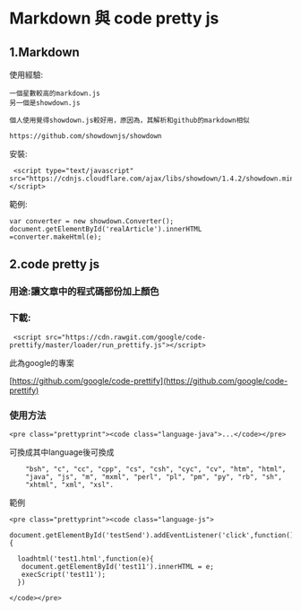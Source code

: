 # Markdown 與 code pretty js

## 1.Markdown

使用經驗:

```text
一個星數較高的markdown.js
另一個是showdown.js

個人使用覺得showdown.js較好用，原因為，其解析和github的markdown相似

https://github.com/showdownjs/showdown
```

安裝:

```text
 <script type="text/javascript" src="https://cdnjs.cloudflare.com/ajax/libs/showdown/1.4.2/showdown.min.js"></script>
```

範例:

```text
var converter = new showdown.Converter();
document.getElementById('realArticle').innerHTML =converter.makeHtml(e);
```

## 2.code pretty js

### 用途:讓文章中的程式碼部份加上顏色

### 下載:

```text
 <script src="https://cdn.rawgit.com/google/code-prettify/master/loader/run_prettify.js"></script>
```

此為google的專案

[https://github.com/google/code-prettify](https://github.com/google/code-prettify)

### 使用方法

```text
<pre class="prettyprint"><code class="language-java">...</code></pre>
```

可換成其中language後可換成

```text
    "bsh", "c", "cc", "cpp", "cs", "csh", "cyc", "cv", "htm", "html",
    "java", "js", "m", "mxml", "perl", "pl", "pm", "py", "rb", "sh",
    "xhtml", "xml", "xsl".
```

範例

```text
<pre class="prettyprint"><code class="language-js">

document.getElementById('testSend').addEventListener('click',function(){

  loadhtml('test1.html',function(e){
   document.getElementById('test11').innerHTML = e;
   execScript('test11');
  })

</code></pre>
```


